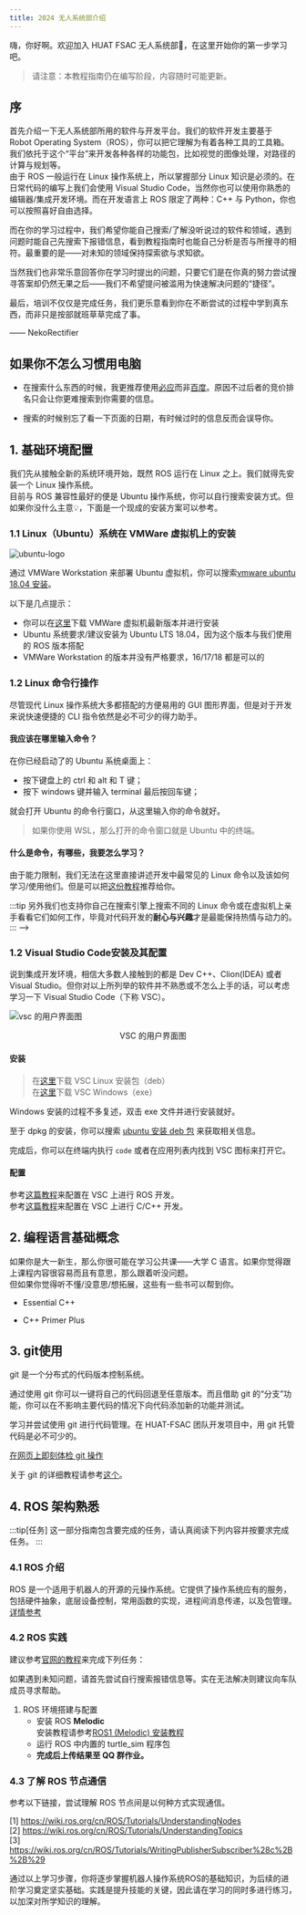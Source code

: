 ```yaml
---
title: 2024 无人系统部介绍
---
```


嗨，你好啊。欢迎加入 HUAT FSAC 无人系统部👏，在这里开始你的第一步学习吧。 

> 请注意：本教程指南仍在编写阶段，内容随时可能更新。

## 序

首先介绍一下无人系统部所用的软件与开发平台。我们的软件开发主要基于 Robot Operating System（ROS），你可以把它理解为有着各种工具的工具箱。我们依托于这个“平台”来开发各种各样的功能包，比如视觉的图像处理，对路径的计算与规划等。  
由于 ROS 一般运行在 Linux 操作系统上，所以掌握部分 Linux 知识是必须的。在日常代码的编写上我们会使用 Visual Studio Code，当然你也可以使用你熟悉的编辑器/集成开发环境。而在开发语言上 ROS 限定了两种：C++ 与 Python，你也可以按照喜好自由选择。

而在你的学习过程中，我们希望你能自己搜索/了解没听说过的软件和领域，遇到问题时能自己先搜索下报错信息，看到教程指南时也能自己分析是否与所搜寻的相符。最重要的是——对未知的领域保持探索欲与求知欲。

当然我们也非常乐意回答你在学习时提出的问题，只要它们是在你真的努力尝试搜寻答案却仍然无果之后——我们不希望提问被滥用为快速解决问题的“捷径”。

最后，培训不仅仅是完成任务，我们更乐意看到你在不断尝试的过程中学到真东西，而非只是按部就班草草完成了事。

—— NekoRectifier

## 如果你不怎么习惯用电脑

<!-- - 在你想开口问什么之前，我都建议先上搜索引擎搜搜看，说不定它比 -->

- 在搜索什么东西的时候，我更推荐使用[必应](www.bing.com)而非[百度](www.baidu.com)。原因不过后者的竞价排名只会让你更难搜索到你需要的信息。

- 搜索的时候别忘了看一下页面的日期，有时候过时的信息反而会误导你。

<!-- :::caution
## 0. 请学会正确的提问

请务必在自行思考，网上寻找仍无法解决之后简明清楚的说明你所遇到的问题。具体请参考[提问的智慧](https://github.com/ryanhanwu/How-To-Ask-Questions-The-Smart-Way/blob/main/README-zh_CN.md)
::: -->

## 1. 基础环境配置

我们先从接触全新的系统环境开始，既然 ROS 运行在 Linux 之上。我们就得先安装一个 Linux 操作系统。  
目前与 ROS 兼容性最好的便是 Ubuntu 操作系统，你可以自行搜索安装方式。但如果你没什么主意💡，下面是一个现成的安装方案可以参考。

### 1.1 Linux（Ubuntu）系统在 VMWare 虚拟机上的安装

![ubuntu-logo](./../../assets/images/2024-learning-roadmap/ubuntu-logo.webp)

通过 VMWare Workstation 来部署 Ubuntu 虚拟机，你可以搜索[vmware ubuntu 18.04 安装](https://www.bing.com/search?q=vmware+ubuntu+18.04+%E5%AE%89%E8%A3%85)。

以下是几点提示：

- 你可以在[这里](https://www.vmware.com/go/getworkstation-win)下载 VMWare 虚拟机最新版本并进行安装
- Ubuntu 系统要求/建议安装为 Ubuntu LTS 18.04，因为这个版本与我们使用的 ROS 版本搭配
- VMWare Workstation 的版本并没有严格要求，16/17/18 都是可以的



<!-- #### WSL2

:::warning
此前有过 WSL 上软件图形界面画面撕裂（rqt）的报告，如果你只想尽快配置好，那么请选择 VMware。
:::

![wsl](./../../assets/images/2024-learning-roadmap/wsl.png)


Windows Subsystem for Linux (WSL) 是微软在 Windows 10 中引入的一个新功能,它允许在 Windows 系统上原生运行Linux二进制可执行文件,而无需虚拟机或双启动。

WSL的主要功能和优点包括:

1. 在Windows系统内部运行一个真正的Linux环境,包括Linux内核和命令行工具。
2. 无缝地在Windows系统文件和Linux环境文件之间互相访问和操作。
3. 直接在Windows命令行(CMD或PowerShell)中运行Linux命令和程序。

如果你的电脑系统为 Windows 11 或 Windows 10 较新版本且性能配置较高，可以考虑使用 Windows Subsystem for Linux 来创建虚拟机。

相比 VMWare 它具有以下优势：
- 无需 2.xG 的镜像文件
- 启动快
- 安装/卸载方便
- 与 Windows 融合度高
- ...

目前还没有找到适合推荐的 WSL 配置教程，你可以自行参考以下链接来进行 WSL2 Ubuntu 18.04 的安装

[1] <https://zhuanlan.zhihu.com/p/377263437>  
[2] <https://sspai.com/post/74167>  
[3] <https://zhuanlan.zhihu.com/p/348813745>  
[4] <https://blog.csdn.net/qq401195092/article/details/133717025>  
[5] <https://blog.csdn.net/microsoft_mos/article/details/123627295>   -->

### 1.2 Linux 命令行操作

尽管现代 Linux 操作系统大多都搭配的方便易用的 GUI 图形界面，但是对于开发来说快速便捷的 CLI 指令依然是必不可少的得力助手。

#### 我应该在哪里输入命令？

在你已经启动了的 Ubuntu 系统桌面上：

- 按下键盘上的 ctrl 和 alt 和 T 键；
- 按下 windows 键并输入 terminal 最后按回车键；

就会打开 Ubuntu 的命令行窗口，从这里输入你的命令就好。

> 如果你使用 WSL，那么打开的命令窗口就是 Ubuntu 中的终端。

#### 什么是命令，有哪些，我要怎么学习？

由于能力限制，我们无法在这里直接讲述开发中最常见的 Linux 命令以及该如何学习/使用他们。但是可以把[这份教程](https://www.freecodecamp.org/chinese/news/command-line-for-beginners/)推荐给你。

:::tip
另外我们也支持你自己在搜索引擎上搜索不同的 Linux 命令或在虚拟机上亲手看看它们如何工作，毕竟对代码开发的**耐心与兴趣**才是最能保持热情与动力的。
::: -->

### 1.2 Visual Studio Code安装及其配置

说到集成开发环境，相信大多数人接触到的都是 Dev C++、Clion(IDEA) 或者 Visual Studio。但你对以上所列举的软件并不熟悉或不怎么上手的话，可以考虑学习一下 Visual Studio Code（下称 VSC）。 

![vsc 的用户界面图](./../../assets/images/2024-learning-roadmap/vsc-ui.png)

<p align="center">VSC 的用户界面图</p>

#### 安装

> 在[这里](https://vscode.cdn.azure.cn/stable/1a5daa3a0231a0fbba4f14db7ec463cf99d7768e/code_1.84.2-1699528352_amd64.deb)下载 VSC Linux 安装包（deb）  
> 在[这里](https://vscode.cdn.azure.cn/stable/1a5daa3a0231a0fbba4f14db7ec463cf99d7768e/VSCodeUserSetup-x64-1.84.2.exe)下载 VSC Windows（exe）

Windows 安装的过程不多复述，双击 exe 文件并进行安装就好。

至于 dpkg 的安装，你可以搜索 [ubuntu 安装 deb 包](https://www.bing.com/search?q=ubuntu+%E5%AE%89%E8%A3%85+deb+%E5%8C%85) 来获取相关信息。

完成后，你可以在终端内执行 `code` 或者在应用列表内找到 VSC 图标来打开它。

#### 配置

参考[这篇教程](./../综合/ros-vsc-setup)来配置在 VSC 上进行 ROS 开发。  
参考[这篇教程](./../综合/vsc-c-c++-dev-and-debug)来配置在 VSC 上进行 C/C++ 开发。

<!-- ### 1.4 Linux 下代理的配置

此部分请移步至[这里](./../综合/setting-up-proxy-on-linux)查看。 -->

## 2. 编程语言基础概念

如果你是大一新生，那么你很可能在学习公共课——大学 C 语言。如果你觉得跟上课程内容很容易而且有意思，那么跟着听没问题。  
但如果你觉得听不懂/没意思/想拓展，这些有一些书可以帮到你。

- Essential C++

- C++ Primer Plus

## 3. git使用
 
git 是一个分布式的代码版本控制系统。

通过使用 git 你可以一键将自己的代码回退至任意版本。而且借助 git 的“分支”功能，你可以在不影响主要代码的情况下向代码添加新的功能并测试。  

学习并尝试使用 git 进行代码管理。在 HUAT-FSAC 团队开发项目中，用 git 托管代码是必不可少的。

[在网页上即刻体检 git 操作](https://learngitbranching.js.org/?locale=zh_CN)

关于 git 的详细教程请参考[这个](https://zhuanlan.zhihu.com/p/478860779)。

## 4. ROS 架构熟悉

:::tip[任务]
这一部分指南包含要完成的任务，请认真阅读下列内容并按要求完成任务。
:::

### 4.1 ROS 介绍

ROS 是一个适用于机器人的开源的元操作系统。它提供了操作系统应有的服务，包括硬件抽象，底层设备控制，常用函数的实现，进程间消息传递，以及包管理。 [详情参考](https://wiki.ros.org/cn/ROS/Introduction)

### 4.2 ROS 实践

建议参考[官网的教程](https://wiki.ros.org/cn/ROS/Tutorials)来完成下列任务：

如果遇到未知问题，请首先尝试自行搜索报错信息等。实在无法解决则建议向车队成员寻求帮助。

1. ROS 环境搭建与配置  
    - 安装 ROS **Melodic**  
      安装教程请参考[ROS1 (Melodic) 安装教程](./../综合/ros-installing)
    - 运行 ROS 中内置的 turtle_sim 程序包
    - **完成后上传结果至 QQ 群作业。**
<!-- 2. 创建自己的 ROS 程序包
    - 在目录下创建 ROS 工作空间； 
    - 创建自己的程序包；
    - 在工作空间中编译运行程序包；
    - 最后截图并上传结果至群作业。 -->

### 4.3 了解 ROS 节点通信

参考以下链接，尝试理解 ROS 节点间是以何种方式实现通信。

[1] <https://wiki.ros.org/cn/ROS/Tutorials/UnderstandingNodes>  
[2] <https://wiki.ros.org/cn/ROS/Tutorials/UnderstandingTopics>  
[3] <https://wiki.ros.org/cn/ROS/Tutorials/WritingPublisherSubscriber%28c%2B%2B%29>

通过以上学习步骤，你将逐步掌握机器人操作系统ROS的基础知识，为后续的进阶学习奠定坚实基础。实践是提升技能的关键，因此请在学习的同时多进行练习，以加深对所学知识的理解。
